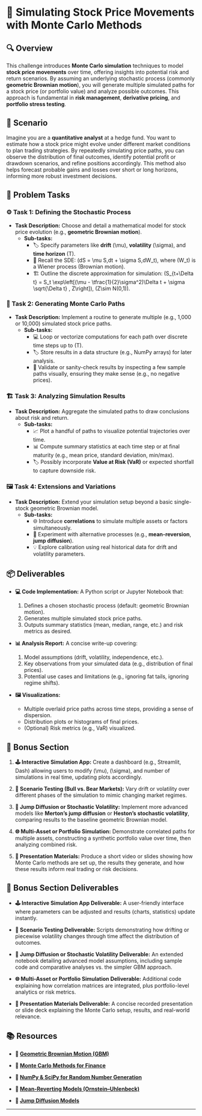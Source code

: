 # 🎲 Simulating Stock Price Movements with Monte Carlo Methods

## 🔍 Overview
This challenge introduces **Monte Carlo simulation** techniques to model **stock price movements** over time, offering insights into potential risk and return scenarios. By assuming an underlying stochastic process (commonly **geometric Brownian motion**), you will generate multiple simulated paths for a stock price (or portfolio value) and analyze possible outcomes. This approach is fundamental in **risk management**, **derivative pricing**, and **portfolio stress testing**.

## 🚀 Scenario
Imagine you are a **quantitative analyst** at a hedge fund. You want to estimate how a stock price might evolve under different market conditions to plan trading strategies. By repeatedly simulating price paths, you can observe the distribution of final outcomes, identify potential profit or drawdown scenarios, and refine positions accordingly. This method also helps forecast probable gains and losses over short or long horizons, informing more robust investment decisions.

## 📝 Problem Tasks

### ⚙️ Task 1: Defining the Stochastic Process
- **Task Description:** Choose and detail a mathematical model for stock price evolution (e.g., **geometric Brownian motion**).
  - **Sub-tasks:**
    - 🏷️ Specify parameters like **drift** \(\mu\), **volatility** \(\sigma\), and **time horizon** \(T\).
    - 🔎 Recall the SDE: \(dS = \mu S\,dt + \sigma S\,dW_t\), where \(W_t\) is a Wiener process (Brownian motion).
    - 🏗️ Outline the discrete approximation for simulation: \(S_{t+\Delta t} = S_t \exp\left[(\mu - \tfrac{1}{2}\sigma^2)\Delta t + \sigma \sqrt{\Delta t} \, Z\right]\), \(Z\sim N(0,1)\).

### 🔬 Task 2: Generating Monte Carlo Paths
- **Task Description:** Implement a routine to generate multiple (e.g., 1,000 or 10,000) simulated stock price paths.
  - **Sub-tasks:**
    - 💻 Loop or vectorize computations for each path over discrete time steps up to \(T\).
    - 🏷️ Store results in a data structure (e.g., NumPy arrays) for later analysis.
    - 🚀 Validate or sanity-check results by inspecting a few sample paths visually, ensuring they make sense (e.g., no negative prices).

### 🏗️ Task 3: Analyzing Simulation Results
- **Task Description:** Aggregate the simulated paths to draw conclusions about risk and return.
  - **Sub-tasks:**
    - 📈 Plot a handful of paths to visualize potential trajectories over time.
    - 📊 Compute summary statistics at each time step or at final maturity (e.g., mean price, standard deviation, min/max).
    - 🏷️ Possibly incorporate **Value at Risk (VaR)** or expected shortfall to capture downside risk.

### 🖼️ Task 4: Extensions and Variations
- **Task Description:** Extend your simulation setup beyond a basic single-stock geometric Brownian model.
  - **Sub-tasks:**
    - 🌐 Introduce **correlations** to simulate multiple assets or factors simultaneously.
    - 🔎 Experiment with alternative processes (e.g., **mean-reversion**, **jump diffusion**).
    - 💡 Explore calibration using real historical data for drift and volatility parameters.

## 📦 Deliverables
- **💻 Code Implementation:**
  A Python script or Jupyter Notebook that:
  1. Defines a chosen stochastic process (default: geometric Brownian motion).  
  2. Generates multiple simulated stock price paths.  
  3. Outputs summary statistics (mean, median, range, etc.) and risk metrics as desired.

- **📊 Analysis Report:**
  A concise write-up covering:
  1. Model assumptions (drift, volatility, independence, etc.).  
  2. Key observations from your simulated data (e.g., distribution of final prices).  
  3. Potential use cases and limitations (e.g., ignoring fat tails, ignoring regime shifts).

- **🖼️ Visualizations:**
  - Multiple overlaid price paths across time steps, providing a sense of dispersion.  
  - Distribution plots or histograms of final prices.  
  - (Optional) Risk metrics (e.g., VaR) visualized.

## 🎁 Bonus Section
1. **🕹️ Interactive Simulation App:**
   Create a dashboard (e.g., Streamlit, Dash) allowing users to modify \(\mu\), \(\sigma\), and number of simulations in real time, updating plots accordingly.

2. **🔄 Scenario Testing (Bull vs. Bear Markets):**
   Vary drift or volatility over different phases of the simulation to mimic changing market regimes.

3. **🚀 Jump Diffusion or Stochastic Volatility:**
   Implement more advanced models like **Merton’s jump diffusion** or **Heston’s stochastic volatility**, comparing results to the baseline geometric Brownian model.

4. **🌐 Multi-Asset or Portfolio Simulation:**
   Demonstrate correlated paths for multiple assets, constructing a synthetic portfolio value over time, then analyzing combined risk.

5. **🎥 Presentation Materials:**
   Produce a short video or slides showing how Monte Carlo methods are set up, the results they generate, and how these results inform real trading or risk decisions.

## 🏅 Bonus Section Deliverables
- **🕹️ Interactive Simulation App Deliverable:**
  A user-friendly interface where parameters can be adjusted and results (charts, statistics) update instantly.

- **🔄 Scenario Testing Deliverable:**
  Scripts demonstrating how drifting or piecewise volatility changes through time affect the distribution of outcomes.

- **🚀 Jump Diffusion or Stochastic Volatility Deliverable:**
  An extended notebook detailing advanced model assumptions, including sample code and comparative analyses vs. the simpler GBM approach.

- **🌐 Multi-Asset or Portfolio Simulation Deliverable:**
  Additional code explaining how correlation matrices are integrated, plus portfolio-level analytics or risk metrics.

- **🎥 Presentation Materials Deliverable:**
  A concise recorded presentation or slide deck explaining the Monte Carlo setup, results, and real-world relevance.

## 📚 Resources

- **🔗 [Geometric Brownian Motion (GBM)](https://en.wikipedia.org/wiki/Geometric_Brownian_motion)**

- **🔗 [Monte Carlo Methods for Finance](https://en.wikipedia.org/wiki/Monte_Carlo_methods_for_option_pricing)**

- **🔗 [NumPy & SciPy for Random Number Generation](https://numpy.org/doc/stable/reference/random/)**

- **🔗 [Mean-Reverting Models (Ornstein–Uhlenbeck)](https://en.wikipedia.org/wiki/Ornstein–Uhlenbeck_process)**

- **🔗 [Jump Diffusion Models](https://en.wikipedia.org/wiki/Jump_diffusion)**

---
